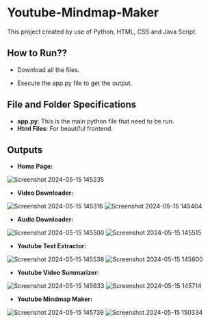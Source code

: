 # Youtube-Mindmap-Maker
This project created by use of Python, HTML, CSS and Java Script.

## How to Run??
* Download all the files. 

* Execute the app.py file to get the output.

## File and Folder Specifications

* **app.py**: This is the main python file that need to be run.
* **Html Files**: For beautiful frontend.

## Outputs
* **Home Page:**
  
![Screenshot 2024-05-15 145235](https://github.com/Kanika-1404/Basic-Calculator/assets/140299493/40c0ee9c-9701-420f-8a10-9855cabc5a8f)

* **Video Downloader:**
  
![Screenshot 2024-05-15 145316](https://github.com/Kanika-1404/Basic-Calculator/assets/140299493/cbb76ecd-2f1b-47a5-be00-3efed67a4dab)
![Screenshot 2024-05-15 145404](https://github.com/Kanika-1404/Basic-Calculator/assets/140299493/d634d6d7-c63f-4ba4-ad51-3c90a9f38168)

* **Audio Downloader:**

![Screenshot 2024-05-15 145500](https://github.com/Kanika-1404/Basic-Calculator/assets/140299493/781fa848-c12b-4595-a97c-6f07363a2082)
![Screenshot 2024-05-15 145515](https://github.com/Kanika-1404/Basic-Calculator/assets/140299493/1c0e0171-ed4b-47ac-9f50-4719d570f38c)

* **Youtube Text Extractor:**
  
![Screenshot 2024-05-15 145538](https://github.com/Kanika-1404/Basic-Calculator/assets/140299493/0d86f46c-3a12-4cc8-a9e7-ce2b2f99ee3b)
![Screenshot 2024-05-15 145600](https://github.com/Kanika-1404/Basic-Calculator/assets/140299493/a35552fb-ad74-485d-bb00-e8e3c81f305c)

* **Youtube Video Summarizer:**
  
![Screenshot 2024-05-15 145633](https://github.com/Kanika-1404/Basic-Calculator/assets/140299493/b3585f12-1a8c-49db-a380-749fb90c22f2)
![Screenshot 2024-05-15 145714](https://github.com/Kanika-1404/Basic-Calculator/assets/140299493/f23fea71-f535-4f40-84db-f57168c155d8)

* **Youtube Mindmap Maker:**
  
![Screenshot 2024-05-15 145739](https://github.com/Kanika-1404/Basic-Calculator/assets/140299493/9a13cbb0-4e47-4c07-9f61-633bfd621b22)
![Screenshot 2024-05-15 150334](https://github.com/Kanika-1404/Basic-Calculator/assets/140299493/483e832e-e906-4ce2-9d0b-2e02eaeb10c8)
